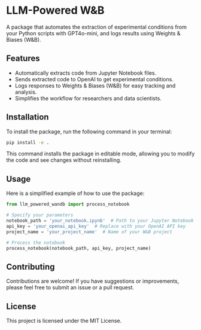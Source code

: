 
# LLM-Powered W&B

A package that automates the extraction of experimental conditions from your Python scripts with GPT4o-mini, and logs results using Weights & Biases (W&B).

## Features

- Automatically extracts code from Jupyter Notebook files.
- Sends extracted code to OpenAI to get experimental conditions.
- Logs responses to Weights & Biases (W&B) for easy tracking and analysis.
- Simplifies the workflow for researchers and data scientists.

## Installation

To install the package, run the following command in your terminal:

```bash
pip install -e .
```

This command installs the package in editable mode, allowing you to modify the code and see changes without reinstalling.

## Usage

Here is a simplified example of how to use the package:

```python
from llm_powered_wandb import process_notebook

# Specify your parameters
notebook_path = 'your_notebook.ipynb'  # Path to your Jupyter Notebook
api_key = 'your_openai_api_key'  # Replace with your OpenAI API key
project_name = 'your_project_name'  # Name of your W&B project

# Process the notebook
process_notebook(notebook_path, api_key, project_name)
```

## Contributing

Contributions are welcome! If you have suggestions or improvements, please feel free to submit an issue or a pull request.

## License

This project is licensed under the MIT License.
